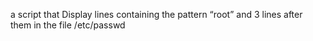 a script that Display lines containing the pattern “root” and 3 lines after them in the file /etc/passwd
